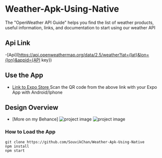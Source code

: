 # Weather-Apk-Using-Native

The "OpenWeather API Guide" helps you find the list of weather products, useful information, links, and documentation to start using our weather API

## Api Link
-[Api](https://api.openweathermap.org/data/2.5/weather?lat={lat}&lon={lon}&appid={API key})

## Use the App
- [Link to Expo Store ](https://expo.dev/@souvikch/weather_app)
Scan the QR code from the above link with your Expo App with Android/Iphone
## Design Overview
- [More on my Behance]
![project image](https://user-images.githubusercontent.com/89825678/172066537-953342f1-915e-43e7-acb9-4ae6662e52c9.png)
![project image](https://user-images.githubusercontent.com/89825678/172066541-999f0847-7a33-4611-b899-cbc7060bf426.png)


### How to Load the App
```
git clone https://github.com/SouvikChan/Weather-Apk-Using-Native
npm install
npm start
```
